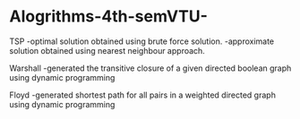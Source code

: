 # Alogrithms-4th-semVTU-

TSP
-optimal solution obtained using brute force solution.
-approximate solution obtained using nearest neighbour approach.

Warshall
-generated the transitive closure of a given directed boolean graph using dynamic programming

Floyd
-generated shortest path for all pairs in a weighted directed graph using dynamic programming
